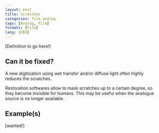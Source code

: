 ```yaml
---
layout: post
title: Scratches
categories: film analog
tags: [Analog, Film]
formats: [Film]
lang: 日本語
---
```


[Definition to go here!]

## Can it be fixed?

A new digitisation using wet transfer and/or diffuse light often highly reduces the scratches.

Restoration softwares allow to mask scratches up to a certain degree, so they become invisible for humans. This may be useful when the analogue source is no longer available.

## Example(s)

[wanted!]
